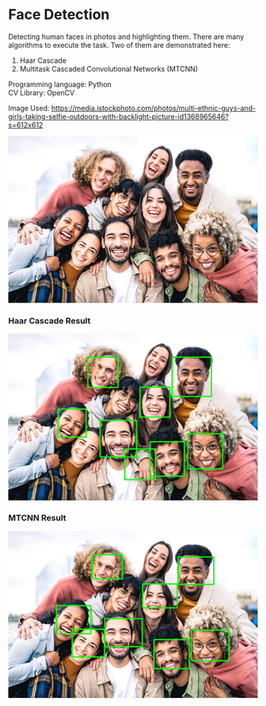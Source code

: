 # Face Detection

Detecting human faces in photos and highlighting them. There are many algorithms to execute the task. Two of them are demonstrated here:

1. Haar Cascade
2. Multitask Cascaded Convolutional Networks (MTCNN)

Programming language: Python <br>
CV Library: OpenCV

Image Used: https://media.istockphoto.com/photos/multi-ethnic-guys-and-girls-taking-selfie-outdoors-with-backlight-picture-id1368965646?s=612x612 <br>
<center><img src ="https://github.com/soucs/face-detection/blob/main/org_img.jpg" alt="Group photo"></center>

<h3>Haar Cascade Result</h3>
<center><img src ="https://github.com/soucs/face-detection/blob/main/haar_img.jpg" alt="Haar result"></center>

<h3>MTCNN Result</h3>
<center><img src ="https://github.com/soucs/face-detection/blob/main/mtcnn_img.jpg" alt="MTCNN result"></center>
